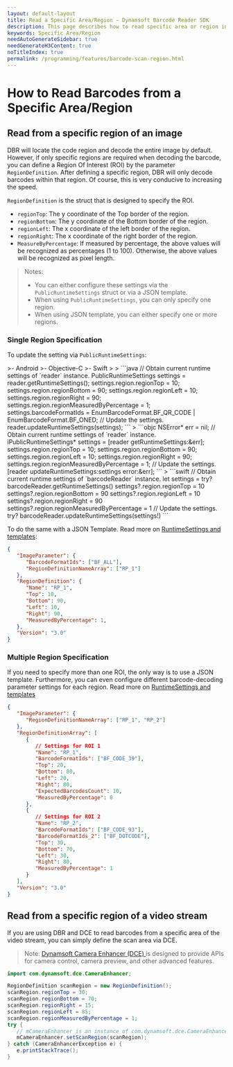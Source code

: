 ```yaml
---
layout: default-layout
title: Read a Specific Area/Region - Dynamsoft Barcode Reader SDK
description: This page describes how to read specific area or region in Dynamsoft Barcode Reader SDK.
keywords: Specific Area/Region
needAutoGenerateSidebar: true
needGenerateH3Content: true
noTitleIndex: true
permalink: /programming/features/barcode-scan-region.html
---
```


# How to Read Barcodes from a Specific Area/Region

## Read from a specific region of an image

DBR will locate the code region and decode the entire image by default. However, if only specific regions are required when decoding the barcode, you can define a Region Of Interest (ROI) by the parameter `RegionDefinition`. After defining a specific region, DBR will only decode barcodes within that region. Of course, this is very conducive to increasing the speed.

`RegionDefinition` is the struct that is designed to specify the ROI.

- `regionTop`: The y coordinate of the Top border of the region.
- `regionBottom`: The y coordinate of the Bottom border of the region.
- `regionLeft`: The x coordinate of the left border of the region.
- `regionRight`: The x coordinate of the right border of the region.
- `MeasureByPercentage`: If measured by percentage, the above values will be recognized as percentages (1 to 100). Otherwise, the above values will be recognized as pixel length.

> Notes:
>
> - You can either configure these settings via the `PublicRuntimeSettings` struct or via a JSON template.
> - When using `PublicRuntimeSettings`, you can only specify one region.
> - When using JSON template, you can either specify one or more regions.

### Single Region Specification

To update the setting via `PublicRuntimeSettings`:

<div class="sample-code-prefix template2"></div>
   >- Android
   >- Objective-C
   >- Swift
   >
>
```java
// Obtain current runtime settings of `reader` instance.
PublicRuntimeSettings settings = reader.getRuntimeSettings();
settings.region.regionTop = 10;
settings.region.regionBottom = 90;
settings.region.regionLeft = 10;
settings.region.regionRight = 90;
settings.region.regionMeasuredByPercentage = 1;
settings.barcodeFormatIds = EnumBarcodeFormat.BF_QR_CODE | EnumBarcodeFormat.BF_ONED;
// Update the settings.
reader.updateRuntimeSettings(settings);
```
>
```objc
NSError* err = nil;
// Obtain current runtime settings of `reader` instance.
iPublicRuntimeSettings* settings = [reader getRuntimeSettings:&err];
settings.region.regionTop = 10;
settings.region.regionBottom = 90;
settings.region.regionLeft = 10;
settings.region.regionRight = 90;
settings.region.regionMeasuredByPercentage = 1;
// Update the settings.
[reader updateRuntimeSettings:settings error:&err];
```
>
```swift
// Obtain current runtime settings of `barcodeReader` instance.
let settings = try? barcodeReader.getRuntimeSettings()
settings?.region.regionTop = 10
settings?.region.regionBottom = 90
settings?.region.regionLeft = 10
settings?.region.regionRight = 90
settings?.region.regionMeasuredByPercentage = 1
// Update the settings.
try? barcodeReader.updateRuntimeSettings(settings!)
```

To do the same with a JSON Template. Read more on [RuntimeSettings and templates](use-runtimesettings-or-templates.md#json-templates):

```json
{ 
   "ImageParameter": {
      "BarcodeFormatIds": ["BF_ALL"],
      "RegionDefinitionNameArray": ["RP_1"]
   }, 
   "RegionDefinition": {
      "Name": "RP_1",
      "Top": 10,
      "Bottom": 90,
      "Left": 10,
      "Right": 90,
      "MeasuredByPercentage": 1,
   },
   "Version": "3.0"
}
```

### Multiple Region Specification

If you need to specify more than one ROI, the only way is to use a JSON template. Furthermore, you can even configure different barcode-decoding parameter settings for each region. Read more on [RuntimeSettings and templates](use-runtimesettings-or-templates.md#json-templates)

```json
{
   "ImageParameter": {
      "RegionDefinitionNameArray": ["RP_1", "RP_2"]
   },
   "RegionDefinitionArray": [
      {
         // Settings for ROI 1
         "Name": "RP_1",
         "BarcodeFormatIds": ["BF_CODE_39"],
         "Top": 20,
         "Bottom": 80,
         "Left": 20,
         "Right": 80,
         "ExpectedBarcodesCount": 10,
         "MeasuredByPercentage": 0
      },
      {
         // Settings for ROI 2
         "Name": "RP_2",
         "BarcodeFormatIds": ["BF_CODE_93"],
         "BarcodeFormatIds_2": ["BF_DOTCODE"],
         "Top": 30,
         "Bottom": 70,
         "Left": 30,
         "Right": 80,
         "MeasuredByPercentage": 1
      }
   ],
   "Version": "3.0"
}
```

## Read from a specific region of a video stream

If you are using DBR and DCE to read barcodes from a specific area of the video stream, you can simply define the scan area via DCE.

> Note: <a href="https://www.dynamsoft.com/camera-enhancer/docs/introduction/" target="_blank"> Dynamsoft Camera Enhancer (DCE) </a> is designed to provide APIs for camera control, camera preview, and other advanced features.

```java
import com.dynamsoft.dce.CameraEnhancer;

RegionDefinition scanRegion = new RegionDefinition();
scanRegion.regionTop = 30;
scanRegion.regionBottom = 70;
scanRegion.regionRight = 15;
scanRegion.regionLeft = 85;
scanRegion.regionMeasuredByPercentage = 1;
try {
   // mCameraEnhancer is an instance of com.dynamsoft.dce.CameraEnhancer.
   mCameraEnhancer.setScanRegion(scanRegion);
} catch (CameraEnhancerException e) {
   e.printStackTrace();
}
```
